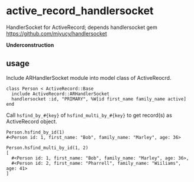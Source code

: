 active_record_handlersocket
===========================

HandlerSocket for ActiveRecord; depends handlersocket gem https://github.com/miyucy/handlersocket


**Underconstruction**

usage
------------------------------------------------------------

Include ARHandlerSocket module into model class of ActiveReocrd.

```
class Person < ActiveRecord::Base
  include ActiveRecord::ARHandlerSocket
  handlersocket :id, "PRIMARY", %W[id first_name family_name active]
end
```

Call `hsfind_by_#{key}` of `hsfind_multi_by_#{key}` to get record(s) as ActiveRecord object.

```
Person.hsfind_by_id(1)
#<Person id: 1, first_name: "Bob", family_name: "Marley", age: 36>

Person.hsfind_multi_by_id(1, 2)
[
  #<Person id: 1, first_name: "Bob", family_name: "Marley", age: 36>,
  #<Person id: 2, first_name: "Pharrell", family_name: "Wiiliams", age: 41>
]
```


